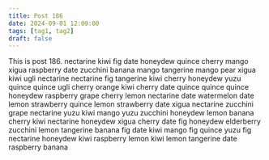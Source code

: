 ```yaml
---
title: Post 186
date: 2024-09-01 12:00:00
tags: [tag1, tag2]
draft: false
---
```

This is post 186.
nectarine
kiwi
fig
date
honeydew
quince
cherry
mango
xigua
raspberry
date
zucchini
banana
mango
tangerine
mango
pear
xigua
kiwi
ugli
nectarine
nectarine
fig
tangerine
kiwi
cherry
honeydew
yuzu
quince
quince
ugli
cherry
orange
kiwi
cherry
date
quince
quince
quince
honeydew
raspberry
grape
cherry
lemon
nectarine
date
watermelon
date
lemon
strawberry
quince
lemon
strawberry
date
xigua
nectarine
zucchini
grape
nectarine
yuzu
kiwi
mango
yuzu
zucchini
honeydew
lemon
banana
cherry
kiwi
nectarine
honeydew
xigua
cherry
date
fig
honeydew
elderberry
zucchini
lemon
tangerine
banana
fig
date
kiwi
mango
fig
quince
yuzu
fig
nectarine
honeydew
kiwi
raspberry
lemon
kiwi
lemon
tangerine
date
raspberry
banana
